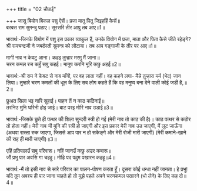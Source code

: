 +++
title = "02 चौपाई"

+++
जासु बियोग बिकल पसु ऐसें। प्रजा मातु पितु जिइहहिं कैसें॥  
बरबस राम सुमन्त्रु पठाए। सुरसरि तीर आपु तब आए॥1॥  

भावार्थ:-जिनके वियोग में पशु इस प्रकार व्याकुल हैं, उनके वियोग में प्रजा, माता और पिता कैसे जीते रहेङ्गे? श्री रामचन्द्रजी ने जबर्दस्ती सुमन्त्र को लौटाया। तब आप गङ्गाजी के तीर पर आए॥1॥  

मागी नाव न केवटु आना। कहइ तुम्हार मरमु मैं जाना॥  
चरन कमल रज कहुँ सबु कहई। मानुष करनि मूरि कछु अहई॥2॥  

भावार्थ:-श्री राम ने केवट से नाव माँगी, पर वह लाता नहीं। वह कहने लगा- मैन्ने तुम्हारा मर्म (भेद) जान लिया। तुम्हारे चरण कमलों की धूल के लिए सब लोग कहते हैं कि वह मनुष्य बना देने वाली कोई जडी है,॥2॥  

छुअत सिला भइ नारि सुहाई। पाहन तें न काठ कठिनाई॥  
तरनिउ मुनि घरिनी होइ जाई। बाट परइ मोरि नाव उडाई॥3॥  

भावार्थ:-जिसके छूते ही पत्थर की शिला सुन्दरी स्त्री हो गई (मेरी नाव तो काठ की है)। काठ पत्थर से कठोर तो होता नहीं। मेरी नाव भी मुनि की स्त्री हो जाएगी और इस प्रकार मेरी नाव उड जाएगी, मैं लुट जाऊँगा (अथवा रास्ता रुक जाएगा, जिससे आप पार न हो सकेङ्गे और मेरी रोजी मारी जाएगी) (मेरी कमाने-खाने की राह ही मारी जाएगी)॥3॥  

एहिं प्रतिपालउँ सबु परिवारू। नहिं जानउँ कछु अउर कबारू॥  
जौं प्रभु पार अवसि गा चहहू। मोहि पद पदुम पखारन कहहू॥4॥  

भावार्थ:-मैं तो इसी नाव से सारे परिवार का पालन-पोषण करता हूँ। दूसरा कोई धन्धा नहीं जानता। हे प्रभु! यदि तुम अवश्य ही पार जाना चाहते हो तो मुझे पहले अपने चरणकमल पखारने (धो लेने) के लिए कह दो॥4॥  
